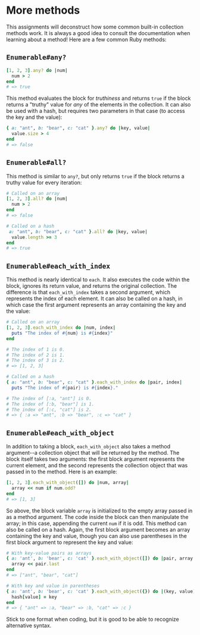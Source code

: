# More methods

This assignments will deconstruct how some common built-in collection methods work.
It is always a good idea to consult the documentation when learning about a method!
Here are a few common Ruby methods:

## `Enumerable#any?`

```ruby
[1, 2, 3].any? do |num|
  num > 2
end
# => true
```

This method evaluates the block for _truthiness_ and returns `true` if the block returns a "truthy" value for _any_ of the elements in the collection.
It can also be used with a hash, but requires two parameters in that case (to access the key and the value):

```ruby
{ a: "ant", b: "bear", c: "cat" }.any? do |key, value|
  value.size > 4
end
# => false
```

## `Enumerable#all?`

This method is similar to `any?`, but only returns `true` if the block returns a truthy value for every iteration:

```ruby
# Called on an array
[1, 2, 3].all? do |num|
  num > 2
end
# => false

# Called on a hash
 a: "ant", b: "bear", c: "cat" }.all? do |key, value|
  value.length >= 3
end
# => true
```

## `Enumerable#each_with_index`

This method is nearly identical to `each`. It also executes the code within the block, ignores its return value, and returns the original collection.
The difference is that `each_with_index` takes a second argument, which represents the index of each element.
It can also be called on a hash, in which case the first argument represents an array containing the key and the value:

```ruby
# Called on an array
[1, 2, 3].each_with_index do |num, index|
  puts "The index of #{num} is #{index}"
end

# The index of 1 is 0.
# The index of 2 is 1.
# The index of 3 is 2.
# => [1, 2, 3]

# Called on a hash
{ a: "ant", b: "bear", c: "cat" }.each_with_index do |pair, index|
  puts "The index of #{pair} is #{index}."

# The index of [:a, "ant"] is 0.
# The index of [:b, "bear"] is 1.
# The index of [:c, "cat"] is 2.
# => { :a => "ant", :b => "bear", :c => "cat" }
```

## `Enumerable#each_with_object`

In addition to taking a block, `each_with_object` also takes a method argument--a collection object that will be returned by the method.
The block itself takes two arguments: the first block argument represents the current element, and the second represents the collection object that was passed in to the method. Here is an example:

```ruby
[1, 2, 3].each_with_object([]) do |num, array|
  array << num if num.odd?
end
# => [1, 3]
```

So above, the block variable `array` is initialized to the empty array passed in as a method argument. The code inside the block can then manipulate the array; in this case, appending the current `num` if it is odd.
This method can also be called on a hash. Again, the first block argument becomes an array containing the key and value, though you can also use parentheses in the first block argument to represent the key and value:

```ruby
# With key-value pairs as arrays
{ a: 'ant', b: 'bear', c: 'cat' }.each_with_object([]) do |pair, array|
  array << pair.last
end
# => ["ant", "bear", "cat"]

# With key and value in parentheses
{ a: 'ant', b: 'bear', c: 'cat' }.each_with_object({}) do |(key, value), hash|
  hash[value] = key
end
# => { "ant" => :a, "bear" => :b, "cat" => :c }
```

Stick to one format when coding, but it is good to be able to recognize alternative syntax.
